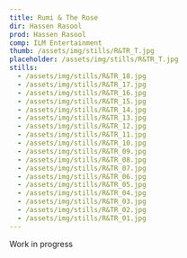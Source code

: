```yaml
---
title: Rumi & The Rose
dir: Hassen Rasool
prod: Hassen Rasool
comp: ILM Entertainment
thumb: /assets/img/stills/R&TR_T.jpg
placeholder: /assets/img/stills/R&TR_T.jpg
stills:
  - /assets/img/stills/R&TR_18.jpg
  - /assets/img/stills/R&TR_17.jpg
  - /assets/img/stills/R&TR_16.jpg
  - /assets/img/stills/R&TR_15.jpg
  - /assets/img/stills/R&TR_14.jpg
  - /assets/img/stills/R&TR_13.jpg
  - /assets/img/stills/R&TR_12.jpg
  - /assets/img/stills/R&TR_11.jpg
  - /assets/img/stills/R&TR_10.jpg
  - /assets/img/stills/R&TR_09.jpg
  - /assets/img/stills/R&TR_08.jpg
  - /assets/img/stills/R&TR_07.jpg
  - /assets/img/stills/R&TR_06.jpg
  - /assets/img/stills/R&TR_05.jpg
  - /assets/img/stills/R&TR_04.jpg
  - /assets/img/stills/R&TR_03.jpg
  - /assets/img/stills/R&TR_02.jpg
  - /assets/img/stills/R&TR_01.jpg
---
```


Work in progress
